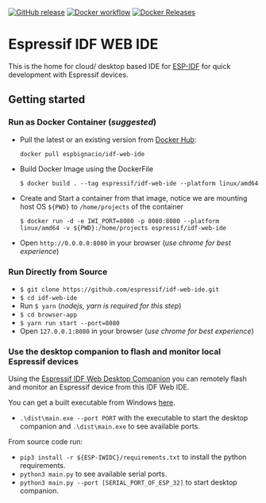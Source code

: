 [![GitHub release](https://img.shields.io/github/release/espressif/idf-web-ide.svg?style=flat-square)](https://github.com/espressif/idf-web-ide/releases/latest)
[![Docker workflow](https://img.shields.io/github/workflow/status/espressif/idf-web-ide/Publish%20docker%20image?label=Docker%20build%20status&logo=docker)](https://github.com/espressif/idf-web-ide/actions?workflow=Publish%20docker%20image)
[![Docker Releases](https://img.shields.io/badge/-Docker%20Releases-blue)](https://hub.docker.com/r/espbignacio/idf-web-ide)

# Espressif IDF WEB IDE

This is the home for cloud/ desktop based IDE for [ESP-IDF](https://github.com/espressif/esp-idf) for quick development with Espressif devices.

## Getting started

### Run as Docker Container (_suggested_)

- Pull the latest or an existing version from [Docker Hub](https://hub.docker.com/r/espbignacio/idf-web-ide):

  `docker pull espbignacio/idf-web-ide`

- Build Docker Image using the DockerFile

  `$ docker build . --tag espressif/idf-web-ide --platform linux/amd64`

- Create and Start a container from that image, notice we are mounting host OS `${PWD}` to `/home/projects` of the container

  `$ docker run -d -e IWI_PORT=8080 -p 8080:8080 --platform linux/amd64 -v ${PWD}:/home/projects espressif/idf-web-ide`

- Open `http://0.0.0.0:8080` in your browser (_use chrome for best experience_)

### Run Directly from Source

- `$ git clone https://github.com/espressif/idf-web-ide.git`
- `$ cd idf-web-ide`
- Run `$ yarn` (_nodejs, yarn is required for this step_)
- `$ cd browser-app`
- `$ yarn run start --port=8080`
- Open `127.0.0.1:8080` in your browser (_use chrome for best experience_)

### Use the desktop companion to flash and monitor local Espressif devices

Using the [Espressif IDF Web Desktop Companion](https://github.com/espressif/iwidc/) you can remotely flash and monitor an Espressif device from this IDF Web IDE.

You can get a built executable from Windows [here](https://github.com/espressif/iwidc/releases).

- `.\dist\main.exe --port PORT` with the executable to start the desktop companion and `.\dist\main.exe` to see available ports.

From source code run:

- `pip3 install -r ${ESP-IWIDC}/requirements.txt` to install the python requirements.
- `python3 main.py` to see available serial ports.
- `python3 main.py --port [SERIAL_PORT_OF_ESP_32]` to start desktop companion.
